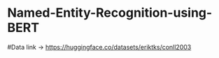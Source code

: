 # Named-Entity-Recognition-using-BERT
#Data link -> https://huggingface.co/datasets/eriktks/conll2003
